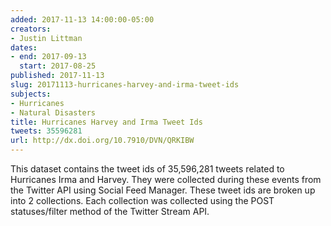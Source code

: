 ```yaml
---
added: 2017-11-13 14:00:00-05:00
creators:
- Justin Littman
dates:
- end: 2017-09-13
  start: 2017-08-25
published: 2017-11-13
slug: 20171113-hurricanes-harvey-and-irma-tweet-ids
subjects:
- Hurricanes
- Natural Disasters
title: Hurricanes Harvey and Irma Tweet Ids
tweets: 35596281
url: http://dx.doi.org/10.7910/DVN/QRKIBW
---
```


This dataset contains the tweet ids of 35,596,281 tweets related to Hurricanes Irma and Harvey. They were collected during these events from the Twitter API using Social Feed Manager. These tweet ids are broken up into 2 collections. Each collection was collected using the POST statuses/filter method of the Twitter Stream API.
